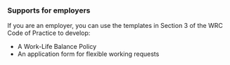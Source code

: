 ###  **Supports for employers**

If you are an employer, you can use the templates in Section 3 of the WRC Code
of Practice to develop:

  * A Work-Life Balance Policy 
  * An application form for flexible working requests 
